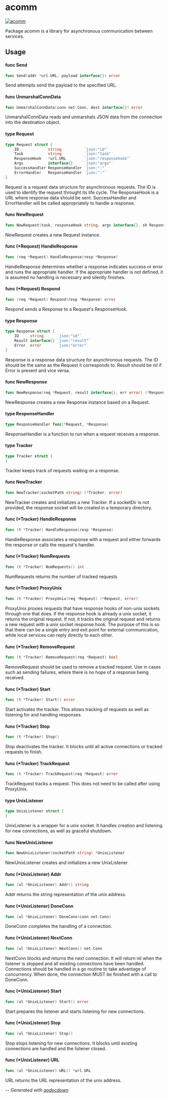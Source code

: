 # acomm

[![acomm](https://godoc.org/github.com/mistifyio/acomm?status.png)](https://godoc.org/github.com/mistifyio/acomm)

Package acomm is a library for asynchronous communication between services.

## Usage

#### func  Send

```go
func Send(addr *url.URL, payload interface{}) error
```
Send attempts send the payload to the specified URL.

#### func  UnmarshalConnData

```go
func UnmarshalConnData(conn net.Conn, dest interface{}) error
```
UnmarshalConnData reads and unmarshals JSON data from the connection into the
destination object.

#### type Request

```go
type Request struct {
	ID             string          `json:"id"`
	Task           string          `json:"task"`
	ResponseHook   *url.URL        `json:"responsehook"`
	Args           interface{}     `json:"args"`
	SuccessHandler ResponseHandler `json:"-"`
	ErrorHandler   ResponseHandler `json:"-"`
}
```

Request is a request data structure for asynchronous requests. The ID is used to
identify the request throught its life cycle. The ResponseHook is a URL where
response data should be sent. SuccessHandler and ErrorHandler will be called
appropriately to handle a response.

#### func  NewRequest

```go
func NewRequest(task, responseHook string, args interface{}, sh ResponseHandler, eh ResponseHandler) (*Request, error)
```
NewRequest creates a new Request instance.

#### func (*Request) HandleResponse

```go
func (req *Request) HandleResponse(resp *Response)
```
HandleResponse determines whether a response indicates success or error and runs
the appropriate handler. If the appropriate handler is not defined, it is
assumed no handling is necessary and silently finishes.

#### func (*Request) Respond

```go
func (req *Request) Respond(resp *Response) error
```
Respond sends a Response to a Request's ResponseHook.

#### type Response

```go
type Response struct {
	ID     string      `json:"id"`
	Result interface{} `json:"result"`
	Error  error       `json:"error"`
}
```

Response is a response data structure for asynchronous requests. The ID should
be the same as the Request it corresponds to. Result should be nil if Error is
present and vice versa.

#### func  NewResponse

```go
func NewResponse(req *Request, result interface{}, err error) (*Response, error)
```
NewResponse creates a new Response instance based on a Request.

#### type ResponseHandler

```go
type ResponseHandler func(*Request, *Response)
```

ResponseHandler is a function to run when a request receives a response.

#### type Tracker

```go
type Tracker struct {
}
```

Tracker keeps track of requests waiting on a response.

#### func  NewTracker

```go
func NewTracker(socketPath string) (*Tracker, error)
```
NewTracker creates and initializes a new Tracker. If a socketDir is not
provided, the response socket will be created in a temporary directory.

#### func (*Tracker) HandleResponse

```go
func (t *Tracker) HandleResponse(resp *Response)
```
HandleResponse associates a response with a request and either forwards the
response or calls the request's handler.

#### func (*Tracker) NumRequests

```go
func (t *Tracker) NumRequests() int
```
NumRequests returns the number of tracked requests

#### func (*Tracker) ProxyUnix

```go
func (t *Tracker) ProxyUnix(req *Request) (*Request, error)
```
ProxyUnix proxies requests that have response hooks of non-unix sockets through
one that does. If the response hook is already a unix socket, it returns the
original request. If not, it tracks the original request and returns a new
request with a unix socket response hook. The purpose of this is so that there
can be a single entry and exit point for external communication, while local
services can reply directly to each other.

#### func (*Tracker) RemoveRequest

```go
func (t *Tracker) RemoveRequest(req *Request) bool
```
RemoveRequest should be used to remove a tracked request. Use in cases such as
sending failures, where there is no hope of a response being received.

#### func (*Tracker) Start

```go
func (t *Tracker) Start() error
```
Start activates the tracker. This allows tracking of requests as well as
listening for and handling responses.

#### func (*Tracker) Stop

```go
func (t *Tracker) Stop()
```
Stop deactivates the tracker. It blocks until all active connections or tracked
requests to finish.

#### func (*Tracker) TrackRequest

```go
func (t *Tracker) TrackRequest(req *Request) error
```
TrackRequest tracks a request. This does not need to be called after using
ProxyUnix.

#### type UnixListener

```go
type UnixListener struct {
}
```

UnixListener is a wrapper for a unix socket. It handles creation and listening
for new connections, as well as graceful shutdown.

#### func  NewUnixListener

```go
func NewUnixListener(socketPath string) *UnixListener
```
NewUnixListener creates and initializes a new UnixListener.

#### func (*UnixListener) Addr

```go
func (ul *UnixListener) Addr() string
```
Addr returns the string representation of the unix address.

#### func (*UnixListener) DoneConn

```go
func (ul *UnixListener) DoneConn(conn net.Conn)
```
DoneConn completes the handling of a connection.

#### func (*UnixListener) NextConn

```go
func (ul *UnixListener) NextConn() net.Conn
```
NextConn blocks and returns the next connection. It will return nil when the
listener is stopped and all existing connections have been handled. Connections
should be handled in a go routine to take advantage of concurrency. When done,
the connection MUST be finished with a call to DoneConn.

#### func (*UnixListener) Start

```go
func (ul *UnixListener) Start() error
```
Start prepares the listener and starts listening for new connections.

#### func (*UnixListener) Stop

```go
func (ul *UnixListener) Stop()
```
Stop stops listening for new connections. It blocks until existing connections
are handled and the listener closed.

#### func (*UnixListener) URL

```go
func (ul *UnixListener) URL() *url.URL
```
URL returns the URL representation of the unix address.

--
*Generated with [godocdown](https://github.com/robertkrimen/godocdown)*
